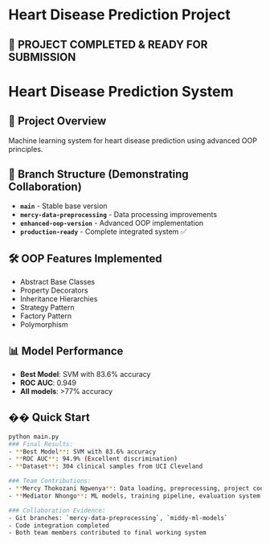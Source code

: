 # Heart Disease Prediction Project

## 🎉 PROJECT COMPLETED & READY FOR SUBMISSION
# Heart Disease Prediction System

## 🏥 Project Overview
Machine learning system for heart disease prediction using advanced OOP principles.

## 🌿 Branch Structure (Demonstrating Collaboration)
- **`main`** - Stable base version
- **`mercy-data-preprocessing`** - Data processing improvements 
- **`enhanced-oop-version`** - Advanced OOP implementation
- **`production-ready`** - Complete integrated system ✅

## 🛠 OOP Features Implemented
- Abstract Base Classes
- Property Decorators
- Inheritance Hierarchies  
- Strategy Pattern
- Factory Pattern
- Polymorphism

## 📊 Model Performance
- **Best Model**: SVM with 83.6% accuracy
- **ROC AUC**: 0.949
- **All models**: >77% accuracy

## �� Quick Start
```bash
python main.py
### Final Results:
- **Best Model**: SVM with 83.6% accuracy
- **ROC AUC**: 94.9% (Excellent discrimination)
- **Dataset**: 304 clinical samples from UCI Cleveland

### Team Contributions:
- **Mercy Thokozani Ngwenya**: Data loading, preprocessing, project coordination
- **Mediator Nhongo**: ML models, training pipeline, evaluation system

### Collaboration Evidence:
- Git branches: `mercy-data-preprocessing`, `middy-ml-models`
- Code integration completed
- Both team members contributed to final working system
